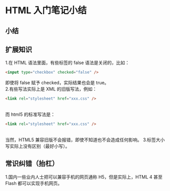 # HTML 入门笔记小结

## 小结

## 扩展知识
1.在 HTML 语法里面，有些标签的 false 语法是关闭的，比如：
```html
<input type="checkbox" checked="false" />
```
即使将 false 赋予 checked，实际结果也会是 true。
<br>2.有些写法实际上是 XML 的旧版写法，例如：
```html
<link rel="stylesheet" href="xxx.css" />
```
<br>而 html5 的标准写法是：
```html
<link rel="stylesheet" href="xxx.css" />
```
<br>当然，HTML5 兼容旧版不会报错，即使不知道也不会造成任何影响。 3.标签大小写实际上没有区别（最好小写）。

## 常识纠错（抬杠）
1.国内一些业内人士把可以兼容手机的网页通称 H5，但是实际上，HTML 4 甚至 Flash 都可以实现手机网页。
